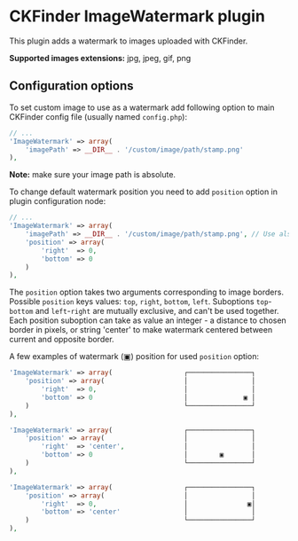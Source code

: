 CKFinder ImageWatermark plugin
==============================

This plugin adds a watermark to images uploaded with CKFinder.

**Supported images extensions:** jpg, jpeg, gif, png

## Configuration options

To set custom image to use as a watermark add following option to main CKFinder config file (usually named `config.php`):

```php
// ...
'ImageWatermark' => array(
    'imagePath' => __DIR__ . '/custom/image/path/stamp.png'
),
```

**Note:** make sure your image path is absolute.


To change default watermark position you need to add `position` option in plugin configuration node:

```php
// ...
'ImageWatermark' => array(
    'imagePath' => __DIR__ . '/custom/image/path/stamp.png', // Use also custom image
    'position' => array(
        'right'  => 0,
        'bottom' => 0
    )
),
```

The `position` option takes two arguments corresponding to image borders. Possible `position` keys values:
`top`, `right`, `bottom`, `left`. Suboptions `top`-`bottom` and `left`-`right` are mutually exclusive, and can't
be used together. Each position suboption can take as value an integer - a distance to chosen border in
pixels, or string 'center' to make watermark centered between current and opposite border.


A few examples of watermark (▣) position for used `position` option:

```php
'ImageWatermark' => array(                  ┌────────────────┐
    'position' => array(                    │                │
        'right'  => 0,                      │                │
        'bottom' => 0                       │              ▣ │
    )                                       └────────────────┘
),
```


```php
'ImageWatermark' => array(                  ┌────────────────┐
    'position' => array(                    │                │
        'right'  => 'center',               │                │
        'bottom' => 0                       │        ▣       │
    )                                       └────────────────┘
),
```

```php
'ImageWatermark' => array(                  ┌────────────────┐
    'position' => array(                    │                │
        'right'  => 0,                      │               ▣│
        'bottom' => 'center'                │                │
    )                                       └────────────────┘
),
```